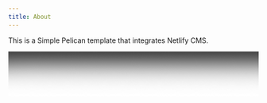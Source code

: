 ```yaml
---
title: About
---
```

This is a Simple Pelican template that integrates Netlify CMS.

![test](/uploads/gradient.png "test")

